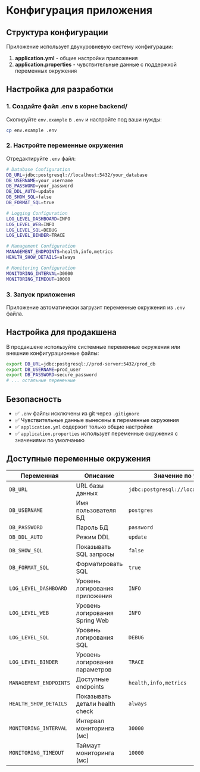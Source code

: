 # Конфигурация приложения

## Структура конфигурации

Приложение использует двухуровневую систему конфигурации:

1. **application.yml** - общие настройки приложения
2. **application.properties** - чувствительные данные с поддержкой переменных окружения

## Настройка для разработки

### 1. Создайте файл .env в корне backend/

Скопируйте `env.example` в `.env` и настройте под ваши нужды:

```bash
cp env.example .env
```

### 2. Настройте переменные окружения

Отредактируйте `.env` файл:

```bash
# Database Configuration
DB_URL=jdbc:postgresql://localhost:5432/your_database
DB_USERNAME=your_username
DB_PASSWORD=your_password
DB_DDL_AUTO=update
DB_SHOW_SQL=false
DB_FORMAT_SQL=true

# Logging Configuration
LOG_LEVEL_DASHBOARD=INFO
LOG_LEVEL_WEB=INFO
LOG_LEVEL_SQL=DEBUG
LOG_LEVEL_BINDER=TRACE

# Management Configuration
MANAGEMENT_ENDPOINTS=health,info,metrics
HEALTH_SHOW_DETAILS=always

# Monitoring Configuration
MONITORING_INTERVAL=30000
MONITORING_TIMEOUT=10000
```

### 3. Запуск приложения

Приложение автоматически загрузит переменные окружения из `.env` файла.

## Настройка для продакшена

В продакшене используйте системные переменные окружения или внешние конфигурационные файлы:

```bash
export DB_URL=jdbc:postgresql://prod-server:5432/prod_db
export DB_USERNAME=prod_user
export DB_PASSWORD=secure_password
# ... остальные переменные
```

## Безопасность

- ✅ `.env` файлы исключены из git через `.gitignore`
- ✅ Чувствительные данные вынесены в переменные окружения
- ✅ `application.yml` содержит только общие настройки
- ✅ `application.properties` использует переменные окружения с значениями по умолчанию

## Доступные переменные окружения

| Переменная | Описание | Значение по умолчанию |
|------------|----------|----------------------|
| `DB_URL` | URL базы данных | `jdbc:postgresql://localhost:5432/postgres` |
| `DB_USERNAME` | Имя пользователя БД | `postgres` |
| `DB_PASSWORD` | Пароль БД | `password` |
| `DB_DDL_AUTO` | Режим DDL | `update` |
| `DB_SHOW_SQL` | Показывать SQL запросы | `false` |
| `DB_FORMAT_SQL` | Форматировать SQL | `true` |
| `LOG_LEVEL_DASHBOARD` | Уровень логирования приложения | `INFO` |
| `LOG_LEVEL_WEB` | Уровень логирования Spring Web | `INFO` |
| `LOG_LEVEL_SQL` | Уровень логирования SQL | `DEBUG` |
| `LOG_LEVEL_BINDER` | Уровень логирования параметров | `TRACE` |
| `MANAGEMENT_ENDPOINTS` | Доступные endpoints | `health,info,metrics` |
| `HEALTH_SHOW_DETAILS` | Показывать детали health check | `always` |
| `MONITORING_INTERVAL` | Интервал мониторинга (мс) | `30000` |
| `MONITORING_TIMEOUT` | Таймаут мониторинга (мс) | `10000` |
